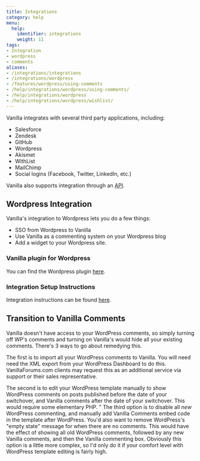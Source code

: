 ```yaml
---
title: Integrations
category: help
menu:
  help:
    identifier: integrations
    weight: 11
tags:
- Integration
- wordpress
- comments
aliases:
- /integrations/integrations
- /integrations/wordpress
- /features/wordpress/using-comments
- /help/integrations/wordpress/using-comments/
- /help/integrations/wordpress
- /help/integrations/wordpress/wishlist/
---
```


Vanilla integrates with several third party applications, including:

* Salesforce
* Zendesk
* GitHub 
* Wordpress 
* Akismet 
* WithList 
* MailChimp 
* Social logins (Facebook, Twitter, LinkedIn, etc.) 

Vanilla also supports integration through an [API](../api). 

## Wordpress Integration 

Vanilla's integration to Wordpress lets you do a few things:

 * SSO from Wordpress to Vanilla 
 * Use Vanilla as a commenting system on your Wordpress blog 
 * Add a widget to your Wordpress site. 

### Vanilla plugin for Wordpress 

You can find the Wordpress plugin [here](https://wordpress.org/plugins/vanilla-forums/).

### Integration Setup Instructions 

Integration instructions can be found [here](https://blog.vanillaforums.com/help/how-to-use-vanilla-forums-with-wordpress/).

## Transition to Vanilla Comments

Vanilla doesn't have access to your WordPress comments, so simply turning off WP's comments and turning on Vanilla's would hide all your existing comments.
There's 3 ways to go about remedying this.

The first is to import all your WordPress comments to Vanilla. You will need need the XML export from your WordPress Dashboard to do this. VanillaForums.com clients may request this as an additional service via support or their sales representative.

The second is to edit your WordPress template manually to show WordPress comments on posts published before the date of your switchover, and Vanilla comments after the date of your switchover. This would require some elementary PHP.
"
The third option is to disable all *new* WordPress commenting, and manually add Vanilla Comments embed code in the template after WordPress. You'd also want to remove WordPress's "empty state" message for when there are no comments. This would have the effect of showing all old WordPress comments, followed by any new Vanilla comments, and then the Vanilla commenting box. Obviously this option is a little more complex, so I'd only do it if your comfort level with WordPress template editing is fairly high.
